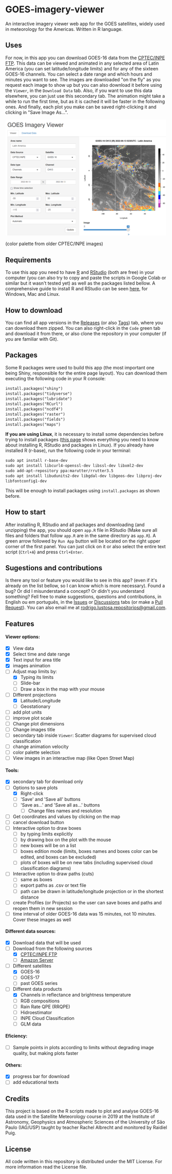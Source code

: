 # GOES-imagery-viewer


An interactive imagery viewer web app for the GOES satellites, widely used in meteorology for the Americas. Written in R language.


## Uses
For now, in this app you can download GOES-16 data from the [CPTEC/INPE FTP](http://ftp.cptec.inpe.br/). This data can be viewed and animated in any selected area of Latin America (you can set latitude/longitude limits) and for any of the sixteen GOES-16 channels. You can select a date range and which hours and minutes you want to see. The images are downloaded "on the fly" as you request each image to show up but you can also download it before using the `Viewer`, in the `Download Data` tab. Also, if you want to use this data elsewhere, you can just use this secondary tab. The animation might take a while to run the first time, but as it is cached it will be faster in the following ones. And finally, each plot you make can be saved right-clicking it and clicking in "Save Image As...".

<img src="examples/Screenshot_v0_0_0.png" alt="drawing" width="500"/>

(color palette from older CPTEC/INPE images)

## Requirements
To use this app you need to have [R](https://www.r-project.org/) and [RStudio](https://www.rstudio.com/) (both are free) in your computer (you can also try to copy and paste the scripts in Google Colab or similar but it wasn't tested yet) as well as the packages listed bellow. A comprehensive guide to install R and RStudio can be seen [here](https://rstudio-education.github.io/hopr/starting.html), for Windows, Mac and Linux. 

## How to download
You can find all app versions in the [Releases](https://github.com/rodrigolustosa/GOES-imagery-viewer/releases) (or also [Tags](https://github.com/rodrigolustosa/GOES-imagery-viewer/tags)) tab, where you can download them zipped. You can also right-click in the `Code` green tab and download it from there, or also clone the repository in your computer (if you are familiar with Git).

## Packages
Some R packages were used to build this app (the most important one being Shiny, responsible for the entire page layout). You can download them executing the following code in your R console:
```
install.packages("shiny")
install.packages("tidyverse")
install.packages("lubridate")
install.packages("RCurl")
install.packages("ncdf4")
install.packages("raster")
install.packages("fields")
install.packages("maps")
```
**If you are using Linux**, it is necessary to install some dependencies before trying to install packages ([this page](https://blog.zenggyu.com/en/post/2018-01-29/installing-r-r-packages-e-g-tidyverse-and-rstudio-on-ubuntu-linux/) shows everything you need to know about installing R, RStudio and packages in Linux). If you already have installed R (r-base), run the following code in your terminal:
```
sudo apt install r-base-dev
sudo apt install libcurl4-openssl-dev libssl-dev libxml2-dev
sudo add-apt-repository ppa:marutter/rrutter3.5
sudo apt install libudunits2-dev libgdal-dev libgeos-dev libproj-dev libfontconfig1-dev
```
This will be enough to install packages using `install.packages` as shown before.

## How to start
After installing R, RStudio and all packages and downloading (and unzipping) the app, you should open `app.R` file in RStudio (Make sure all files and folders that follow `app.R` are in the same directory as `app.R`). A green arrow followed by `Run App` button will be located on the right upper corner of the first panel. You can just click on it or also select the entire text script (`Ctrl+A`) and press `Ctrl+Enter`. 


## Sugestions and contributions

Is there any tool or feature you would like to see in this app? (even if it's already on the list bellow, so I can know which is more necessary). Found a bug? Or did I misunderstand a concept? Or didn't you understand something? Fell free to make suggestions, questions and contributions, in English ou em português, in the [Issues](https://github.com/rodrigolustosa/GOES-imagery-viewer/issues) or [Discussions](https://github.com/rodrigolustosa/GOES-imagery-viewer/discussions) tabs (or make a [Pull Request](https://github.com/rodrigolustosa/GOES-imagery-viewer/pulls)). You can also email me at <rodrigo.lustosa.repositorios@gmail.com>.


## Features 
#### Viewer options:
- [x] View data
- [x] Select time and date range
- [X] Text input for area title
- [X] images animation
- [ ] Adjust map limits by:
  - [X] Typing its limits
  - [ ] Slide-bar
  - [ ] Draw a box in the map with your mouse
- [ ] Different projections
  - [X] Latitude/Longitude
  - [ ] Geostationary
- [ ] add plot units
- [ ] improve plot scale
- [ ] Change plot dimensions
- [ ] Change images title
- [ ] secondary tab inside `Viewer`: Scatter diagrams for supervised cloud classification
- [ ] change animation velocity
- [ ] color palette selection
- [ ] View images in an interactive map (like Open Street Map)

#### Tools:
- [X] secondary tab for download only
- [ ] Options to save plots
  - [X] Right-click
  - [ ] 'Save' and 'Save all' buttons
  - [ ] 'Save as...' and 'Save all as...' buttons
    - [ ] Change files names and resolution
- [ ] Get coordinates and values by clicking on the map
- [ ] cancel download button
- [ ] Interactive option to draw boxes 
  - [ ] by typing limits explicitly
  - [ ] by drawing box on the plot with the mouse
  - [ ] new boxes will be on a list
  - [ ] boxes edition mode (limits, boxes names and boxes color can be edited, and boxes can be excluded)
  - [ ] plots of boxes will be on new tabs (including supervised cloud classification diagrams)
- [ ] Interactive option to draw paths (cuts)
  - [ ] same as boxes
  - [ ] export paths as .csv or text file
  - [ ] path can be drawn in latitude/longitude projection or in the shortest distance
- [ ] create Profiles (or Projects) so the user can save boxes and paths and reopen them in new session
- [ ] time interval of older GOES-16 data was 15 minutes, not 10 minutes. Cover these images as well

#### Different data sources:
- [x] Download data that will be used
- [ ] Download from the following sources
  - [X] [CPTEC/INPE FTP](http://ftp.cptec.inpe.br/)
  - [ ] [Amazon Server](https://noaa-goes16.s3.amazonaws.com/index.html)
- [ ] Different satellites
  - [X] GOES-16
  - [ ] GOES-17
  - [ ] past GOES series
- [ ] Different data products
  - [X] Channels in reflectance and brightness temperature
  - [ ] RGB compositions
  - [ ] Rain Rate QPE (RRQPE)
  - [ ] Hidroestimator
  - [ ] INPE Cloud Classification
  - [ ] GLM data
  
#### Eficiency:
- [ ] Sample points in plots according to limits without degrading image quality, but making plots faster

#### Others:
- [X] progress bar for download
- [ ] add educational texts

## Credits
This project is based on the R scripts made to plot and analyse GOES-16 data used in the Satellite Meteorology course in 2019 at the Institute of Astronomy, Geophysics and Atmospheric Sciences of the University of São Paulo (IAG/USP) taught by teacher Rachel Albrecht and monitored by Raidiel Puig.

## License
All code written in this repository is distributed under the MIT License. For more information read the License file.









